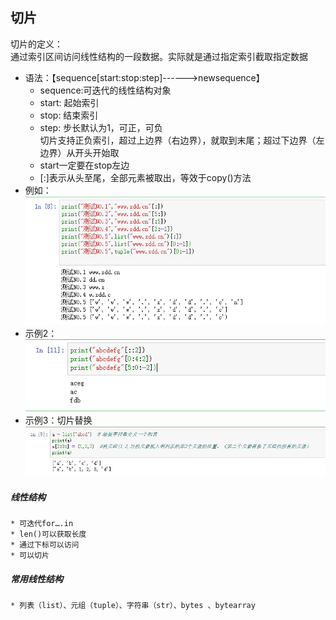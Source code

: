 ## 切片  
切片的定义：  
	通过索引区间访问线性结构的一段数据。实际就是通过指定索引截取指定数据  

* 语法：【sequence[start:stop:step]------>newsequence】
	* sequence:可迭代的线性结构对象
	* start: 起始索引
	* stop: 结束索引
	* step: 步长默认为1，可正，可负  
切片支持正负索引，超过上边界（右边界），就取到末尾；超过下边界（左边界）从开头开始取
	* start一定要在stop左边
	* [:]表示从头至尾，全部元素被取出，等效于copy()方法  
* 例如：   
![slice01](https://raw.githubusercontent.com/1263351411/xdd.github.io/master/img/slice01.png)  
* 示例2：    
![slice02](https://raw.githubusercontent.com/1263351411/xdd.github.io/master/img/slice02.png)  
* 示例3：切片替换   
![slice03](https://raw.githubusercontent.com/1263351411/xdd.github.io/master/img/slice03.jpg)  


##### 线性结构
	* 可迭代for….in
	* len()可以获取长度
	* 通过下标可以访问
	* 可以切片
##### 常用线性结构
	* 列表（list）、元组（tuple）、字符串（str）、bytes 、bytearray

